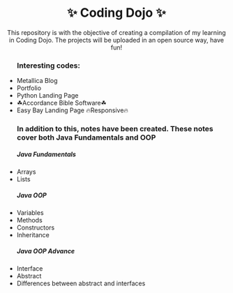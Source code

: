 <h1 align="center"> ✨ Coding Dojo ✨</h1>

<p align="center"> This repository is with the objective of creating a compilation of my learning in Coding Dojo. The projects will be uploaded in an open source way, have fun!</p>

<ul> 
	<h3>Interesting codes:</h3>
	<li>Metallica Blog</li>
	<li>Portfolio</li>
	<li>Python Landing Page</li>
	<li>☘Accordance Bible Software☘</li>
	<li>Easy Bay Landing Page 🔥Responsive🔥</li>
</ul>

<ul>
	<h3>In addition to this, notes have been created. These notes cover both Java Fundamentals and OOP</h3>
	<h5>Java Fundamentals</h5>
	<li>Arrays</li>
	<li>Lists</li>
	<h5>Java OOP</h5>
	<li>Variables</li>
	<li>Methods</li>
	<li>Constructors</li>
	<li>Inheritance</li>
	<h5>Java OOP Advance</h5>
	<li>Interface</li>
	<li>Abstract</li>
	<li>Differences between abstract and interfaces</li>
</ul>